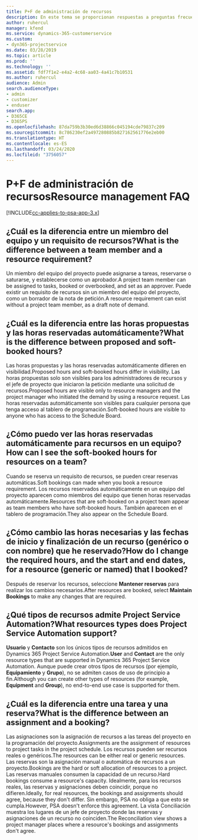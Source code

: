 ```yaml
---
title: P+F de administración de recursos
description: En este tema se proporcionan respuestas a preguntas frecuentes sobre la administración de recursos.
author: ruhercul
manager: kfend
ms.service: dynamics-365-customerservice
ms.custom:
- dyn365-projectservice
ms.date: 03/28/2019
ms.topic: article
ms.prod: ''
ms.technology: ''
ms.assetid: fdf7f1e2-e4a2-4c68-aa03-4a41c7b10531
ms.author: ruhercul
audience: Admin
search.audienceType:
- admin
- customizer
- enduser
search.app:
- D365CE
- D365PS
ms.openlocfilehash: 87da759b3b30ed6d38866c045194cde79837c209
ms.sourcegitcommit: 8c786230ef2a497280885b827162561776e2eb00
ms.translationtype: HT
ms.contentlocale: es-ES
ms.lasthandoff: 03/24/2020
ms.locfileid: "3756057"
---
```

# <a name="resource-management-faq"></a><span data-ttu-id="fcb78-103">P+F de administración de recursos</span><span class="sxs-lookup"><span data-stu-id="fcb78-103">Resource management FAQ</span></span>

[!INCLUDE[cc-applies-to-psa-app-3.x](../includes/cc-applies-to-psa-app-3x.md)]

## <a name="what-is-the-difference-between-a-team-member-and-a-resource-requirement"></a><span data-ttu-id="fcb78-104">¿Cuál es la diferencia entre un miembro del equipo y un requisito de recursos?</span><span class="sxs-lookup"><span data-stu-id="fcb78-104">What is the difference between a team member and a resource requirement?</span></span>

<span data-ttu-id="fcb78-105">Un miembro del equipo del proyecto puede asignarse a tareas, reservarse o saturarse, y establecerse como un aprobador.</span><span class="sxs-lookup"><span data-stu-id="fcb78-105">A project team member can be assigned to tasks, booked or overbooked, and set as an approver.</span></span> <span data-ttu-id="fcb78-106">Puede existir un requisito de recursos sin un miembro del equipo del proyecto, como un borrador de la nota de petición.</span><span class="sxs-lookup"><span data-stu-id="fcb78-106">A resource requirement can exist without a project team member, as a draft note of demand.</span></span> 

## <a name="what-is-the-difference-between-proposed-and-soft-booked-hours"></a><span data-ttu-id="fcb78-107">¿Cuál es la diferencia entre las horas propuestas y las horas reservadas automáticamente?</span><span class="sxs-lookup"><span data-stu-id="fcb78-107">What is the difference between proposed and soft-booked hours?</span></span>

<span data-ttu-id="fcb78-108">Las horas propuestas y las horas reservadas automáticamente difieren en visibilidad.</span><span class="sxs-lookup"><span data-stu-id="fcb78-108">Proposed hours and soft-booked hours differ in visibility.</span></span> <span data-ttu-id="fcb78-109">Las horas propuestas solo son visibles para los administradores de recursos y el jefe de proyecto que iniciaron la petición mediante una solicitud de recursos.</span><span class="sxs-lookup"><span data-stu-id="fcb78-109">Proposed hours are visible only to resource managers and the project manager who initiated the demand by using a resource request.</span></span> <span data-ttu-id="fcb78-110">Las horas reservadas automáticamente son visibles para cualquier persona que tenga acceso al tablero de programación.</span><span class="sxs-lookup"><span data-stu-id="fcb78-110">Soft-booked hours are visible to anyone who has access to the Schedule Board.</span></span>

## <a name="how-can-i-see-the-soft-booked-hours-for-resources-on-a-team"></a><span data-ttu-id="fcb78-111">¿Cómo puedo ver las horas reservadas automáticamente para recursos en un equipo?</span><span class="sxs-lookup"><span data-stu-id="fcb78-111">How can I see the soft-booked hours for resources on a team?</span></span>

<span data-ttu-id="fcb78-112">Cuando se reserva un requisito de recursos, se pueden crear reservas automáticas.</span><span class="sxs-lookup"><span data-stu-id="fcb78-112">Soft bookings can made when you book a resource requirement.</span></span> <span data-ttu-id="fcb78-113">Los recursos reservados automáticamente en un equipo del proyecto aparecen como miembros del equipo que tienen horas reservadas automáticamente.</span><span class="sxs-lookup"><span data-stu-id="fcb78-113">Resources that are soft-booked on a project team appear as team members who have soft-booked hours.</span></span> <span data-ttu-id="fcb78-114">También aparecen en el tablero de programación.</span><span class="sxs-lookup"><span data-stu-id="fcb78-114">They also appear on the Schedule Board.</span></span>

## <a name="how-do-i-change-the-required-hours-and-the-start-and-end-dates-for-a-resource-generic-or-named-that-i-booked"></a><span data-ttu-id="fcb78-115">¿Cómo cambio las horas necesarias y las fechas de inicio y finalización de un recurso (genérico o con nombre) que he reservado?</span><span class="sxs-lookup"><span data-stu-id="fcb78-115">How do I change the required hours, and the start and end dates, for a resource (generic or named) that I booked?</span></span>

<span data-ttu-id="fcb78-116">Después de reservar los recursos, seleccione **Mantener reservas** para realizar los cambios necesarios.</span><span class="sxs-lookup"><span data-stu-id="fcb78-116">After resources are booked, select **Maintain Bookings** to make any changes that are required.</span></span>

## <a name="what-resources-types-does-project-service-automation-support"></a><span data-ttu-id="fcb78-117">¿Qué tipos de recursos admite Project Service Automation?</span><span class="sxs-lookup"><span data-stu-id="fcb78-117">What resources types does Project Service Automation support?</span></span>

<span data-ttu-id="fcb78-118">**Usuario** y **Contacto** son los únicos tipos de recursos admitidos en Dynamics 365 Project Service Automation.</span><span class="sxs-lookup"><span data-stu-id="fcb78-118">**User** and **Contact** are the only resource types that are supported in Dynamics 365 Project Service Automation.</span></span> <span data-ttu-id="fcb78-119">Aunque puede crear otros tipos de recursos (por ejemplo, **Equipamiento** y **Grupo**), no se admiten casos de uso de principio a fin.</span><span class="sxs-lookup"><span data-stu-id="fcb78-119">Although you can create other types of resources (for example, **Equipment** and **Group**), no end-to-end use case is supported for them.</span></span>

## <a name="what-is-the-difference-between-an-assignment-and-a-booking"></a><span data-ttu-id="fcb78-120">¿Cuál es la diferencia entre una tarea y una reserva?</span><span class="sxs-lookup"><span data-stu-id="fcb78-120">What is the difference between an assignment and a booking?</span></span>

<span data-ttu-id="fcb78-121">Las asignaciones son la asignación de recursos a las tareas del proyecto en la programación del proyecto.</span><span class="sxs-lookup"><span data-stu-id="fcb78-121">Assignments are the assignment of resources to project tasks in the project schedule.</span></span> <span data-ttu-id="fcb78-122">Los recursos pueden ser recursos reales o genéricos.</span><span class="sxs-lookup"><span data-stu-id="fcb78-122">The resources can be either real or generic resources.</span></span> <span data-ttu-id="fcb78-123">Las reservas son la asignación manual o automática de recursos a un proyecto.</span><span class="sxs-lookup"><span data-stu-id="fcb78-123">Bookings are the hard or soft allocation of resources to a project.</span></span> <span data-ttu-id="fcb78-124">Las reservas manuales consumen la capacidad de un recurso.</span><span class="sxs-lookup"><span data-stu-id="fcb78-124">Hard bookings consume a resource's capacity.</span></span> <span data-ttu-id="fcb78-125">Idealmente, para los recursos reales, las reservas y asignaciones deben coincidir, porque no difieren.</span><span class="sxs-lookup"><span data-stu-id="fcb78-125">Ideally, for real resources, the bookings and assignments should agree, because they don't differ.</span></span> <span data-ttu-id="fcb78-126">Sin embargo, PSA no obliga a que esto se cumpla.</span><span class="sxs-lookup"><span data-stu-id="fcb78-126">However, PSA doesn't enforce this agreement.</span></span> <span data-ttu-id="fcb78-127">La vista Conciliación muestra los lugares de un jefe de proyecto donde las reservas y asignaciones de un recurso no coinciden.</span><span class="sxs-lookup"><span data-stu-id="fcb78-127">The Reconciliation view shows a project manager places where a resource's bookings and assignments don't agree.</span></span>
